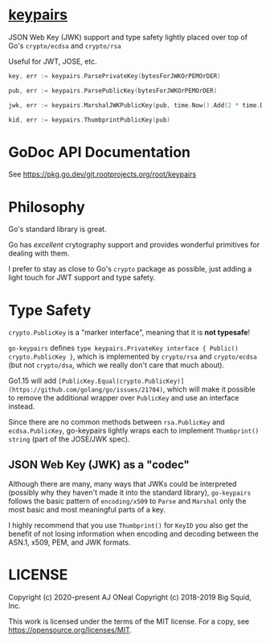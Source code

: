 # [keypairs](https://git.rootprojects.org/root/keypairs)

JSON Web Key (JWK) support and type safety lightly placed over top of Go's `crypto/ecdsa` and `crypto/rsa`

Useful for JWT, JOSE, etc.

```go
key, err := keypairs.ParsePrivateKey(bytesForJWKOrPEMOrDER)

pub, err := keypairs.ParsePublicKey(bytesForJWKOrPEMOrDER)

jwk, err := keypairs.MarshalJWKPublicKey(pub, time.Now().Add(2 * time.Day))

kid, err := keypairs.ThumbprintPublicKey(pub)
```

# GoDoc API Documentation

See <https://pkg.go.dev/git.rootprojects.org/root/keypairs>

# Philosophy

Go's standard library is great.

Go has _excellent_ crytography support and provides wonderful
primitives for dealing with them.

I prefer to stay as close to Go's `crypto` package as possible,
just adding a light touch for JWT support and type safety.

# Type Safety

`crypto.PublicKey` is a "marker interface", meaning that it is **not typesafe**!

`go-keypairs` defines `type keypairs.PrivateKey interface { Public() crypto.PublicKey }`,
which is implemented by `crypto/rsa` and `crypto/ecdsa`
(but not `crypto/dsa`, which we really don't care that much about).

Go1.15 will add `[PublicKey.Equal(crypto.PublicKey)](https://github.com/golang/go/issues/21704)`,
which will make it possible to remove the additional wrapper over `PublicKey`
and use an interface instead.

Since there are no common methods between `rsa.PublicKey` and `ecdsa.PublicKey`,
go-keypairs lightly wraps each to implement `Thumbprint() string` (part of the JOSE/JWK spec).

## JSON Web Key (JWK) as a "codec"

Although there are many, many ways that JWKs could be interpreted
(possibly why they haven't made it into the standard library), `go-keypairs`
follows the basic pattern of `encoding/x509` to `Parse` and `Marshal`
only the most basic and most meaningful parts of a key.

I highly recommend that you use `Thumbprint()` for `KeyID` you also
get the benefit of not losing information when encoding and decoding
between the ASN.1, x509, PEM, and JWK formats.

# LICENSE

Copyright (c) 2020-present AJ ONeal
Copyright (c) 2018-2019 Big Squid, Inc.

This work is licensed under the terms of the MIT license.
For a copy, see <https://opensource.org/licenses/MIT>.
